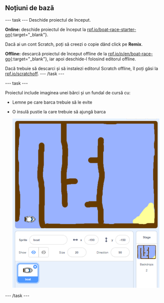 ## Noțiuni de bază

\--- task \--- Deschide proiectul de început.

**Online:** deschide proiectul de început la [rpf.io/boat-race-starter-on](http://rpf.io/boat-race-starter-on){:target="_blank"}.

Dacă ai un cont Scratch, poți să creezi o copie dând click pe **Remix**.

**Offline:** descarcă proiectul de început offline de la [rpf.io/p/en/boat-race-go](http://rpf.io/p/en/boat-race-go){:target="_blank"}, iar apoi deschide-l folosind editorul offline.

Dacă trebuie să descarci și să instalezi editorul Scratch offline, îl poți găsi la [rpf.io/scratchoff](http://rpf.io/scratchoff). \--- /task \---

\--- task \---

Proiectul include imaginea unei bărci și un fundal de cursă cu:

- Lemne pe care barca trebuie să le evite
- O insulă pustie la care trebuie să ajungă barca
    
    ![captură de ecran](images/boat-starter.png)

\--- /task \---
